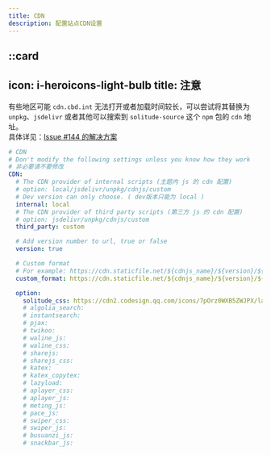 ```yaml
---
title: CDN
description: 配置站点CDN设置
---
```


::card
---
icon: i-heroicons-light-bulb
title: 注意
---
有些地区可能 `cdn.cbd.int` 无法打开或者加载时间较长，可以尝试将其替换为 `unpkg`、`jsdelivr`
或者其他可以搜索到 `solitude-source` 这个 `npm` 包的 `cdn` 地址。
<br/>
具体详见：[Issue #144 的解决方案](https://github.com/valor-x/hexo-theme-solitude/issues/144#issuecomment-1986869454)

```yaml [_config.solitude.yml]
# CDN
# Don't modify the following settings unless you know how they work
# 非必要请不要修改
CDN:
  # The CDN provider of internal scripts (主题内 js 的 cdn 配置)
  # option: local/jsdelivr/unpkg/cdnjs/custom
  # Dev version can only choose. ( dev版本只能为 local )
  internal: local
  # The CDN provider of third party scripts (第三方 js 的 cdn 配置)
  # option: jsdelivr/unpkg/cdnjs/custom
  third_party: custom

  # Add version number to url, true or false
  version: true

  # Custom format
  # For example: https://cdn.staticfile.net/${cdnjs_name}/${version}/${min_cdnjs_file}
  custom_format: https://cdn.staticfile.net/${cdnjs_name}/${version}/${min_cdnjs_file}

  option:
    solitude_css: https://cdn2.codesign.qq.com/icons/7pOrz0WXB5ZWJPX/latest/iconfont.css
    # algolia_search:
    # instantsearch:
    # pjax:
    # twikoo:
    # waline_js:
    # waline_css:
    # sharejs:
    # sharejs_css:
    # katex:
    # katex_copytex:
    # lazyload:
    # aplayer_css:
    # aplayer_js:
    # meting_js:
    # pace_js:
    # swiper_css:
    # swiper_js:
    # busuanzi_js:
    # snackbar_js:
```